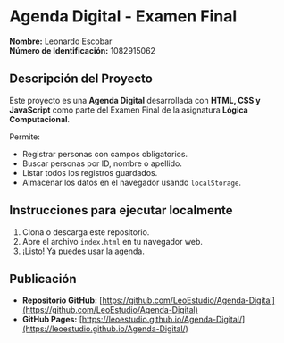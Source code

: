 # Agenda Digital - Examen Final

**Nombre:** Leonardo Escobar  
**Número de Identificación:** 1082915062

##  Descripción del Proyecto

Este proyecto es una **Agenda Digital** desarrollada con **HTML, CSS y JavaScript** como parte del Examen Final de la asignatura **Lógica Computacional**.

Permite:

- Registrar personas con campos obligatorios.
- Buscar personas por ID, nombre o apellido.
- Listar todos los registros guardados.
- Almacenar los datos en el navegador usando `localStorage`.

##  Instrucciones para ejecutar localmente

1. Clona o descarga este repositorio.
2. Abre el archivo `index.html` en tu navegador web.
3. ¡Listo! Ya puedes usar la agenda.

##  Publicación

- **Repositorio GitHub:** [https://github.com/LeoEstudio/Agenda-Digital](https://github.com/LeoEstudio/Agenda-Digital)
- **GitHub Pages:** [https://leoestudio.github.io/Agenda-Digital/](https://leoestudio.github.io/Agenda-Digital/)
